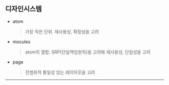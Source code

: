 ## 디자인시스템

- atom

  > 가장 작은 단위. 재사용성, 확장성을 고려

- mocules

  > atom의 결합. SRP(단일책임원칙)을 고려해 재사용성, 단일성을 고려

- page
  > 전범위적 통일성 있는 레이아웃을 고려

---
